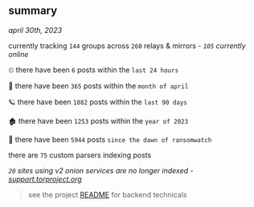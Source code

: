 
## summary
_april 30th, 2023_

currently tracking `144` groups across `260` relays & mirrors - _`105` currently online_

⏲ there have been `6` posts within the `last 24 hours`

🦈 there have been `365` posts within the `month of april`

🪐 there have been `1082` posts within the `last 90 days`

🏚 there have been `1253` posts within the `year of 2023`

🦕 there have been `5944` posts `since the dawn of ransomwatch`

there are `75` custom parsers indexing posts

_`20` sites using v2 onion services are no longer indexed - [support.torproject.org](https://support.torproject.org/onionservices/v2-deprecation/)_

> see the project [README](https://github.com/joshhighet/ransomwatch#ransomwatch--) for backend technicals
